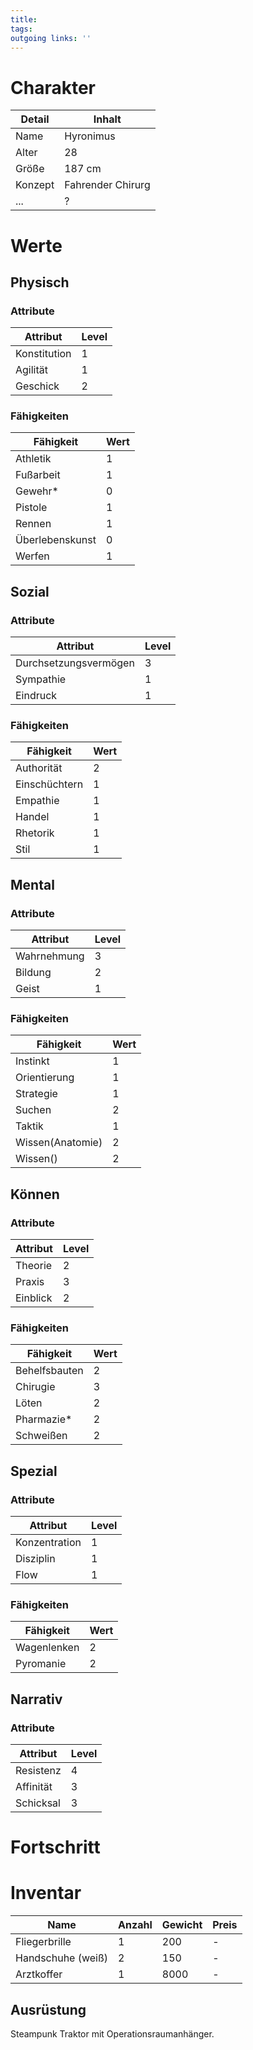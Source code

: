 ```yaml
---
title:   
tags:   
outgoing links: ''  
---
```

# Charakter
|Detail|Inhalt|
|-|-|
|Name | Hyronimus |
|Alter | 28 |
|Größe|187 cm|
|Konzept| Fahrender Chirurg |
|...|?|

# Werte
## Physisch
### Attribute
|Attribut|Level|
|-|-|
| Konstitution | 1 |
| Agilität | 1 |
| Geschick | 2 |

### Fähigkeiten
|Fähigkeit|Wert|
|-|-|
|Athletik|1|
|Fußarbeit|1|
|Gewehr*|0|
|Pistole|1|
|Rennen|1|
|Überlebenskunst|0|
|Werfen|1|

## Sozial
### Attribute 
|Attribut|Level|
|-|-|
| Durchsetzungsvermögen | 3 |
| Sympathie | 1 |
| Eindruck | 1 |


### Fähigkeiten
|Fähigkeit|Wert|
|-|-|
|Authorität|2|
|Einschüchtern|1|
|Empathie|1|
|Handel|1|
|Rhetorik|1|
|Stil|1|


## Mental
### Attribute 
|Attribut|Level|
|-|-|
| Wahrnehmung | 3 |
| Bildung | 2 |
| Geist | 1 |


### Fähigkeiten
|Fähigkeit|Wert|
|-|-|
|Instinkt|1|
|Orientierung|1|
|Strategie|1|
|Suchen|2|
|Taktik|1|
|Wissen(Anatomie)|2|
|Wissen()|2|


## Können
### Attribute 
|Attribut|Level|
|-|-|
| Theorie | 2 |
| Praxis | 3 |
| Einblick | 2 |


### Fähigkeiten
|Fähigkeit|Wert|
|-|-|
|Behelfsbauten|2|
|Chirugie|3|
|Löten|2|
|Pharmazie*|2|
|Schweißen|2|

## Spezial
### Attribute 
|Attribut|Level|
|-|-|
| Konzentration | 1 |
| Disziplin | 1 |
| Flow | 1 |


### Fähigkeiten
|Fähigkeit|Wert|
|-|-|
|Wagenlenken|2|
|Pyromanie|2|

## Narrativ
### Attribute 
|Attribut|Level|
|-|-|
| Resistenz | 4 |
| Affinität | 3 |
| Schicksal | 3 |



# Fortschritt

# Inventar

|Name|Anzahl|Gewicht|Preis|
|---|---|---|---|
|Fliegerbrille|1|200|-|
|Handschuhe (weiß)|2|150|-|
|Arztkoffer|1|8000|-|

## Ausrüstung
Steampunk Traktor mit Operationsraumanhänger.
